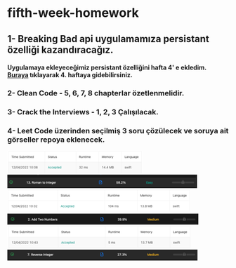 # fifth-week-homework

## 1- Breaking Bad api uygulamamıza persistant özelliği kazandıracağız.

#### Uygulamaya ekleyeceğimiz persistant özelliğini hafta 4' e ekledim. [Buraya](https://github.com/Vakifbank-IOS-Swift-Patika-Bootcamp/fourth-week-homework-MehmetBicici) tıklayarak 4. haftaya gidebilirsiniz. 


### 2- Clean Code - 5, 6, 7, 8 chapterlar özetlenmelidir.

### 3- Crack the Interviews - 1, 2, 3 Çalışılacak.
 
### 4- Leet Code üzerinden seçilmiş 3 soru çözülecek ve soruya ait görseller repoya eklenecek. 
![](images/Q1.png)
![](images/Q1.1.png)
![](images/Q2.png)
![](images/Q2.1.png)
![](images/Q3.png)
![](images/Q3.1.png)
